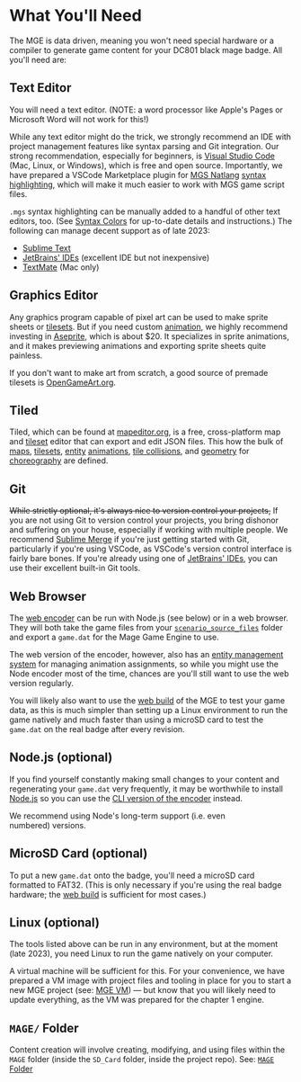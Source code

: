 # What You'll Need

The MGE is data driven, meaning you won't need special hardware or a compiler to generate game content for your DC801 black mage badge. All you'll need are:

## Text Editor

You will need a text editor. (NOTE: a word processor like Apple's Pages or Microsoft Word will not work for this!)

While any text editor might do the trick, we strongly recommend an IDE with project management features like syntax parsing and Git integration. Our strong recommendation, especially for beginners, is [Visual Studio Code](https://code.visualstudio.com/) (Mac, Linux, or Windows), which is free and open source. Importantly, we have prepared a VSCode Marketplace plugin for [MGS Natlang](mgs/mgs_natlang) [syntax highlighting](mgs/mgs_natlang#syntax-colors), which will make it much easier to work with MGS game script files.

`.mgs` syntax highlighting can be manually added to a handful of other text editors, too. (See [Syntax Colors](#mgs_natlang#syntax-colors) for up-to-date details and instructions.) The following can manage decent support as of late 2023:

- [Sublime Text](https://sublimetext.com)
- [JetBrains' IDEs](https://www.jetbrains.com/) (excellent IDE but not inexpensive)
- [TextMate](https://macromates.com) (Mac only)

## Graphics Editor

Any graphics program capable of pixel art can be used to make sprite sheets or [tilesets](tilesets). But if you need custom [animation](animations), we highly recommend investing in [Aseprite](https://www.aseprite.org/), which is about $20. It specializes in sprite animations, and it makes previewing animations and exporting sprite sheets quite painless.

If you don't want to make art from scratch, a good source of premade tilesets is [OpenGameArt.org](https://OpenGameArt.org).

## Tiled

Tiled, which can be found at [mapeditor.org](https://www.mapeditor.org), is a free, cross-platform map and [tileset](tilesets) editor that can export and edit JSON files. This how the bulk of [maps](maps), [tilesets](tilesets), [entity](entities) [animations](animations), [tile collisions](tilesets#tile-collisions), and [geometry](vector_objects) for [choreography](techniques/cutscenes) are defined.

## Git

~~While strictly optional, it's always nice to version control your projects,~~ If you are not using Git to version control your projects, you bring dishonor and suffering on your house, especially if working with multiple people. We recommend [Sublime Merge](https://www.sublimemerge.com/) if you're just getting started with Git, particularly if you're using VSCode, as VSCode's version control interface is fairly bare bones. If you're already using one of [JetBrains' IDEs](https://www.jetbrains.com/), you can use their excellent built-in Git tools.

## Web Browser

The [web encoder](encoder#web-encoder) can be run with Node.js (see below) or in a web browser. They will both take the game files from your [`scenario_source_files`](mage_folder#scenario_source_files) folder and export a `game.dat` for the Mage Game Engine to use.

The web version of the encoder, however, also has an [entity management system](entity_management_system) for managing animation assignments, so while you might use the Node encoder most of the time, chances are you'll still want to use the web version regularly.

You will likely also want to use the [web build](web_build) of the MGE to test your game data, as this is much simpler than setting up a Linux environment to run the game natively and much faster than using a microSD card to test the `game.dat` on the real badge after every revision.

## Node.js (optional)

If you find yourself constantly making small changes to your content and regenerating your `game.dat` very frequently, it may be worthwhile to install [Node.js](https://nodejs.org) so you can use the [CLI version of the encoder](encoder#cli-encoder) instead.

We recommend using Node's long-term support (i.e. even numbered) versions.

## MicroSD Card (optional)

To put a new `game.dat` onto the badge, you'll need a microSD card formatted to FAT32. (This is only necessary if you're using the real badge hardware; the [web build](web_build) is sufficient for most cases.)

## Linux (optional)

The tools listed above can be run in any environment, but at the moment (late 2023), you need Linux to run the game natively on your computer.

A virtual machine will be sufficient for this. For your convenience, we have prepared a VM image with project files and tooling in place for you to start a new MGE project (see: [MGE VM](mge_vm)) — but know that you will likely need to update everything, as the VM was prepared for the chapter 1 engine.

## `MAGE/` Folder

Content creation will involve creating, modifying, and using files within the `MAGE` folder (inside the `SD_Card` folder, inside the project repo). See: [`MAGE` Folder](mage_folder)
